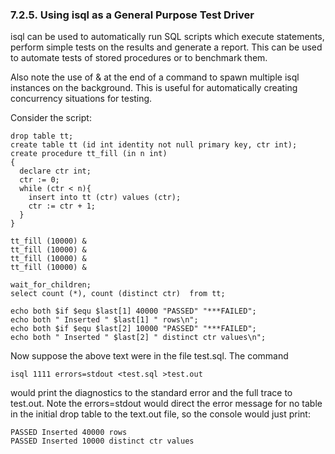 <div>

<div>

<div>

<div>

### 7.2.5. Using isql as a General Purpose Test Driver

</div>

</div>

</div>

isql can be used to automatically run SQL scripts which execute
statements, perform simple tests on the results and generate a report.
This can be used to automate tests of stored procedures or to benchmark
them.

Also note the use of & at the end of a command to spawn multiple isql
instances on the background. This is useful for automatically creating
concurrency situations for testing.

Consider the script:

``` programlisting
drop table tt;
create table tt (id int identity not null primary key, ctr int);
create procedure tt_fill (in n int)
{
  declare ctr int;
  ctr := 0;
  while (ctr < n){
    insert into tt (ctr) values (ctr);
    ctr := ctr + 1;
  }
}

tt_fill (10000) &
tt_fill (10000) &
tt_fill (10000) &
tt_fill (10000) &

wait_for_children;
select count (*), count (distinct ctr)  from tt;

echo both $if $equ $last[1] 40000 "PASSED" "***FAILED";
echo both " Inserted " $last[1] " rows\n";
echo both $if $equ $last[2] 10000 "PASSED" "***FAILED";
echo both " Inserted " $last[2] " distinct ctr values\n";
```

Now suppose the above text were in the file test.sql. The command

``` programlisting
isql 1111 errors=stdout <test.sql >test.out
```

would print the diagnostics to the standard error and the full trace to
test.out. Note the errors=stdout would direct the error message for no
table in the initial drop table to the text.out file, so the console
would just print:

``` programlisting
PASSED Inserted 40000 rows
PASSED Inserted 10000 distinct ctr values
```

</div>
